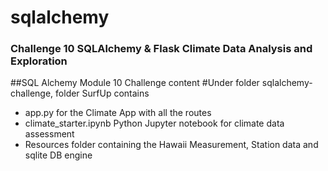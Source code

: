 # sqlalchemy
### Challenge 10 SQLAlchemy &amp; Flask Climate Data Analysis and Exploration
##SQL Alchemy Module 10 Challenge content
#Under folder sqlalchemy-challenge, folder SurfUp contains
* app.py for the Climate App with all the routes 
* climate_starter.ipynb Python Jupyter notebook for climate data assessment
* Resources folder containing the Hawaii Measurement, Station data and sqlite DB engine
